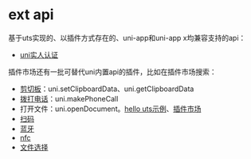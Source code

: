 # ext api

基于uts实现的、以插件方式存在的、uni-app和uni-app x均兼容支持的api：
- [uni实人认证](https://uniapp.dcloud.net.cn/uniCloud/frv/dev.html)

插件市场还有一批可替代uni内置api的插件，比如在插件市场搜索：
- [剪切板](https://ext.dcloud.net.cn/search?q=%E5%89%AA%E5%88%87%E6%9D%BF&orderBy=Relevance&cat1=8&cat2=81)：uni.setClipboardData、uni.getClipboardData
- [拨打电话](https://ext.dcloud.net.cn/plugin?id=15235)：uni.makePhoneCall
- 打开文件：uni.openDocument。[hello uts示例](](https://gitcode.net/dcloud/hello-uts/-/blob/dev/uni_modules/uts-nativepage/utssdk/app-android/index.uts))、[插件市场](https://ext.dcloud.net.cn/plugin?id=12731)
- [扫码](https://ext.dcloud.net.cn/search?q=%E6%89%AB%E7%A0%81&cat1=8&type=UpdatedDate)
- [蓝牙](https://ext.dcloud.net.cn/search?q=%E8%93%9D%E7%89%99&orderBy=Relevance&cat1=8&cat2=81)
- [nfc](https://ext.dcloud.net.cn/search?q=nfc&orderBy=Relevance&cat1=8&cat2=81)
- [文件选择](https://ext.dcloud.net.cn/search?q=%E6%96%87%E4%BB%B6%E9%80%89%E6%8B%A9&cat1=8&cat2=81)
